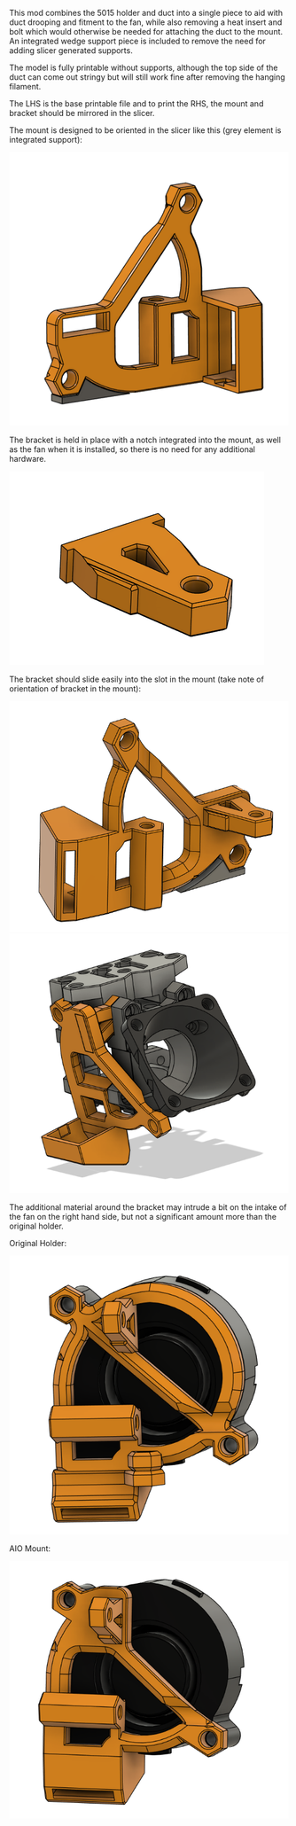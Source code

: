 This mod combines the 5015 holder and duct into a single piece to aid with duct drooping and fitment to the fan, while also removing a heat insert and bolt which would otherwise be needed for attaching the duct to the mount. An integrated wedge support piece is included to remove the need for adding slicer generated supports.

The model is fully printable without supports, although the top side of the duct can come out stringy but will still work fine after removing the hanging filament.

The LHS is the base printable file and to print the RHS, the mount and bracket should be mirrored in the slicer.

The mount is designed to be oriented in the slicer like this (grey element is integrated support):

<img src="./IMAGES/MountandDuct.png"/>

The bracket is held in place with a notch integrated into the mount, as well as the fan when it is installed, so there is no need for any additional hardware.

<img src="./IMAGES/Bracket.png"/>

The bracket should slide easily into the slot in the mount (take note of orientation of bracket in the mount):

<img src="./IMAGES/MountwBracket.png"/>
<img src="./IMAGES/Assembled.png"/>

The additional material around the bracket may intrude a bit on the intake of the fan on the right hand side, but not a significant amount more than the original holder.

Original Holder:

<img src="./IMAGES/RHSOriginalHolder.png"/>

AIO Mount:

<img src="./IMAGES/RHSAIOMount.png"/>
